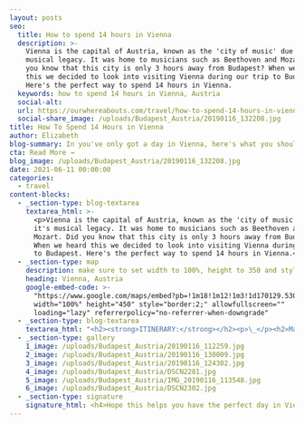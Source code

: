 ```yaml
---
layout: posts
seo:
  title: How to spend 14 hours in Vienna
  description: >-
    Vienna is the capital of Austria, known as the 'city of music' due to it's
    musical legacy. It was home to musicians such as Beethoven and Mozart. Did
    you know that this city is only 3 hours away from Budapest? When we heard
    this we decided to look into visiting Vienna during our trip to Budapest.
    Here's the perfect way to spend 14 hours in Vienna.
  keywords: how to spend 14 hours in Vienna, Austria
  social-alt:
  url: https://ourwhereabouts.com/travel/how-to-spend-14-hours-in-vienna.html
  social-share_image: /uploads/Budapest_Austria/20190116_132208.jpg
title: How To Spend 14 Hours in Vienna
author: Elizabeth
blog-summary: In you've only got a day in Vienna, here's what you should do
cta: Read More →
blog_image: /uploads/Budapest_Austria/20190116_132208.jpg
date: 2021-06-11 00:00:00
categories:
  - travel
content-blocks:
  - _section-type: blog-textarea
    textarea_html: >-
      <p>Vienna is the capital of Austria, known as the 'city of music' due to
      it's musical legacy. It was home to musicians such as Beethoven and
      Mozart. Did you know that this city is only 3 hours away from Budapest?
      When we heard this we decided to look into visiting Vienna during our trip
      to Budapest. Here's the perfect way to spend 14 hours in Vienna.</p>
  - _section-type: map
    description: make sure to set width to 100%, height to 350 and style to border 2
    heading: Vienna, Austria
    google-embed-code: >-
      "https://www.google.com/maps/embed?pb=!1m18!1m12!1m3!1d170129.53089397773!2d16.239976429458753!3d48.22059981722188!2m3!1f0!2f0!3f0!3m2!1i1024!2i768!4f13.1!3m3!1m2!1s0x476d079e5136ca9f%3A0xfdc2e58a51a25b46!2sVienna%2C%20Austria!5e0!3m2!1sen!2sus!4v1662047024721!5m2!1sen!2sus"
      width="100%" height="450" style="border:2;" allowfullscreen=""
      loading="lazy" referrerpolicy="no-referrer-when-downgrade"
  - _section-type: blog-textarea
    textarea_html: "<h2><strong>ITINERARY:</strong></h2><p>\_</p><h2>Maria-Theresien-Platz:</h2><p>This square is between two excellent museums, Art History and Natural History. The square is beautiful and worth visiting, you can feel Vienna's history here. the Statue of Empress Maria Theresia also features Mozart and Haydn.</p><p>➠ ​​​<em>Walk 450 m (6 minutes) to....</em></p><h2>Austrian Parliament Building:</h2><p>Sadly, it was under construction during our visit, but we got to see part of it from a distance, and I was impressed by how big it is and the gorgeous sculptures. You can enter the Parliament building, but the main entrance is still under construction <em>(updated Jan 2022). </em><br /><strong>Entrance Fee:</strong> <em>(When it is open)</em> Free.</p><p>➠<em>Walk 300 m (4 minutes) to....</em></p><h2>Rathauspltz:</h2><p>One of the most essential and beautiful squares in Vienna. Famous buildings and a small park surround it. It is known to be one of the most beautiful places during Christmas time due to its Christmas markets. We came a little later, but they still had the ice right and the lights set up.</p><p>\_</p><h2>Rathaus:</h2><p>Vienna City Hall is the seat of the local government of Vienna, located on Rathausplatz. We loved the design of the building that was built in a Neo-Gothic style. and I recommend it to anyone visiting Vienna. We would have loved to have taken a tour inside but didn't have time.<br /><strong>Entrance Fee:</strong> 6 Euro per adult.<br /><strong>Guided tours:</strong> Saturdays and Sundays at 10.30 am. They take one hour and cost 10 Euro.<br /><strong>Opening hours:</strong> Daily from 10 am to 6 pm.</p><p>➠&nbsp;<em>Walk 300 m (4 minutes) to....</em></p><p>\_</p><p>Admire <strong>Burgtheater, Universitätsring</strong> from outside. It is the national theater of Austria, and it is a beauty.</p><p>➠<em>Walk 300 m (4 minutes) to....</em></p><h2>Volksgarten:</h2><p>The Volksgarten is a public park that is part of the Hofburg Palace. The park was built over the city fortifications that Napoleon destroyed in 1809. We enjoyed walking around here on our way to Hofburg. The park is spotless, has many benches, peaceful and quiet.<br /><strong>Entrance Fee:</strong> Free.<br /><strong>Opening hours:</strong> Daily from 7:00 am to 5:30 pm.</p><p>\_</p><h2>The Hofburg:</h2><p>The Hofburg is the former principal imperial palace of the Habsburg dynasty. It was built in the 13th century and expanded several times afterward. It also served as the imperial winter residence, while Schönbrunn Palace was the summer residence. This palace is so impressive; the sculptures that adorn the surrounding area deserve your attention.<br /><strong>Entrance Fee</strong> Entrance to the Sisi Museum: 15 Euro for the audio guide.<br /><strong>Opening hours:</strong> Daily from 10 am - 5 pm.<br /><strong>Duration: </strong>1.5 -2 hours.<br />For more ticket options,<a href=\"https://www.sisimuseum-hofburg.at/en/tickets/tickets-prices\"> click here!</a></p><p>➠<em>Walk 400 m (5 minutes) to....</em></p><p>\_</p><h2>Kohlmarkt:</h2><p>We walked on Kohlmarkt - a historic street with upscale retailers</p><p>➠<em>Walk 600 m (8 minutes) to....</em></p><p>\_</p><h2>St. Stephen's Cathedral (Stephansdom):</h2><p>This is one of the most precious and must-visit cathedrals in Vienna. It is important because it is the seat of the Catholic Archbishop of Vienna. You will get to experience the 12th-century gothic architecture, the large columns, and the beautiful paintings of the saints. This place has 13 bells and <strong>the second largest chimed bell in the world</strong>. The cathedral has four towers; the tallest is the south tower, which provides the best view of the entire city. The tower room, from which there is a gigantic view across Vienna, is reached via 343 steps<br /><strong>Entrance Fee:</strong> Entrance to the cathedral itself is Free, but if you'd like to climb to the North tower it costs 6 Euro, and if you'd like to climb the South Tower it costs 5.50 Euro. Do know that there are about 343 steps.<br /><strong>Opening hours for Cathedral:</strong> Monday-Saturday 06:00 - 22:00, Sunday 07:00-22:00.<br /><strong>Elevators: </strong>If you're not interested in climbing up to the towers, you can take an elevator. For both elevators, it'll cost 16 Euro and are both open daily from 9 am to 5:30 pm.</p><h2>Kartner Strasse Street:</h2><p>Kärntner Straße is the most famous shopping street in central Vienna. It runs from the Stephansplatz (the square near Stephansdom) to the opera house. Karntner Strasse is lined with dandy shops, baroque cafes, and cute pathways. As you walk through the shops, you'll admire the incredible architecture.</p><p>➠<em>Walk 750 m (9 minutes) to....</em></p><h2>Staasoper:</h2><p>The Staatsoper is Vienna's State Opera house. Built-in 1869, the Opera house has got a fascinating history. Between1938 to 1945, the Nazi's rule took over the opera house, and in 1945 the opera house was devastated during a bombing. Today, the Vienna State Opera is considered one of the most important opera houses in the world<br /><strong>Opening hours: </strong>Daily from 8 am to 6 pm.<br /><strong>Guided tours: </strong>The tour is 40 minutes long and costs 12 Euros per adult.<br /><strong>Covid update: </strong>For guided tours of the Vienna State Opera, a certificate of being recovered or vaccinated is required from the age of 15 - this must be shown when entering the building.</p><p>\_</p><h3><strong>Tip:</strong></h3><p>At the end of the street, just opposite the main entrance of the Opera house, there is an outlet souvenir shop. For example, you can buy two magnets for 4 Euro, and key chains for 5 Euro. (In Stephansdom, it'll cost you around 7 Euro for 1 magnet and 8-10 Euro for a key chain!!)<br />\_</p><p>From the Opera house, take the <strong>U4</strong> towards Hütteldorf and get off at <strong>Hietzing</strong> (the stop for Schönbrunn) it takes around 11 min (7 stops).</p><p>\_</p><h2><strong>Schonburnn Palace:</strong></h2><p>Schönbrunn Palace is one of the most visited places in Vienna. Schönbrunn Palace was once the summer residence of Austria’s imperial family. Today Schönbrunn is one of Europe’s finest surviving Baroque complexes. There are two main complexes; Schönbrunn Palace and the park. The palace has daily tours, and the park offers many attractions. Take a stroll through the gardens. There is a Palm House, a Maze, a Gloriette and a famous zoo.</p><h4>\_</h4><h4><strong>Schönbrunn Palace:</strong></h4><p>The history of Schönbrunn and the buildings that previously stood on this site dates back to the 14th century. Emperor Matthias discovered a spring that gave the estate the name it still bears today.</p><p><strong>Entrance Fee:</strong> <strong>Sisi tickets:</strong> 36 euros. This gives you a budget-friendly package for three imperial attractions in Vienna: Schönbrunn Palace - Grand Tour, Sisi Museum · Imperial Apartments · Silver Collection (Hofburg Vienna), and Vienna Furniture Museum.<br /><strong>Opening hours: </strong>daily from 9:30 am to 05:00 pm<br /><strong>Covid: </strong>Mask obligated and 2-G rule (Recovered and vaccinated) in the indoor area.</p><p><br />The <strong>Sisi Museum</strong>, the Imperial Apartments, and the Imperial Silver Collection are open daily, including on public holidays from 10:00 am - 5:00 pm</p><p><strong>Vienna Furniture Museum</strong> is closed on Mondays. Opening hours: 10:00 am - 5:00 pm</p><p>The last admission to the individual attractions is one hour before closing time.</p><h4>\_</h4><h4><strong>Schönbrunn Park and Gardens:</strong></h4><p>The park at Schönbrunn Palace was opened to the public around 1779. Since then has provided a popular recreational amenity for the Viennese population and been a focus of great cultural and historical interest for international visitors.<br /><strong>Entrance Fee:</strong> Free.<br /><strong>Opening hours:</strong> January: 9:00 am to 4:30 pm</p><h4><strong>Schönbrunn Zoo:</strong></h4><p>This is the world's oldest zoo and the best zoo in Eruope. There are more than 700 species of animals (including endangered ones), and the star attractions are the giant pandas.<br /><strong>Entrance Fee:</strong> 24 Euro per adult.<br /><strong>Opening hours:</strong> January: 9 am-4:30 pm<br />February: 9 am-5 pm.<br />March: 9 am-5:30 pm.<br />April-September: 9 am-6:30 pm.<br />October (until the end of daylight saving time): 9 am-5.30 pm.<br />November-December: 9 am-4:30 pm.</p>"
  - _section-type: gallery
    1_image: /uploads/Budapest_Austria/20190116_112259.jpg
    2_image: /uploads/Budapest_Austria/20190116_130009.jpg
    3_image: /uploads/Budapest_Austria/20190116_124302.jpg
    4_image: /uploads/Budapest_Austria/DSCN2281.jpg
    5_image: /uploads/Budapest_Austria/IMG_20190116_113548.jpg
    6_image: /uploads/Budapest_Austria/DSCN2302.jpg
  - _section-type: signature
    signature_html: <h4>Hope this helps you have the perfect day in Vienna!</h4>
---
```

